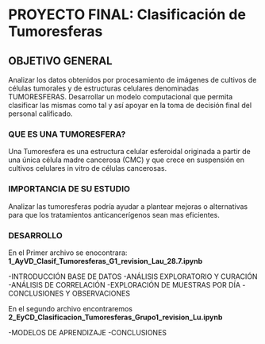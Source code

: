 # PROYECTO FINAL: Clasificación de Tumoresferas

## OBJETIVO GENERAL

Analizar los datos obtenidos por procesamiento de imágenes de cultivos de  células tumorales y de estructuras celulares denominadas TUMORESFERAS.
Desarrollar un modelo computacional que permita clasificar las mismas como tal y así apoyar en la toma de decisión final del personal calificado.

### QUE ES UNA TUMORESFERA? 

Una Tumoresfera es una estructura celular esferoidal originada a partir de una única célula madre cancerosa  (CMC) y que crece en suspensión en cultivos celulares in vitro de células cancerosas.

### IMPORTANCIA DE SU ESTUDIO

Analizar las tumoresferas podría ayudar a plantear mejoras o alternativas para que los tratamientos anticancerígenos sean mas eficientes.


### DESARROLLO

En el Primer archivo se enocontrara: **1_AyVD_Clasif_Tumoresferas_G1_revision_Lau_28.7.ipynb**

-INTRODUCCIÓN BASE DE DATOS
-ANÁLISIS EXPLORATORIO Y CURACIÓN
-ANÁLISIS DE CORRELACIÓN
-EXPLORACIÓN DE MUESTRAS POR DÍA
-CONCLUSIONES Y OBSERVACIONES

En el segundo archivo encontraremos **2_EyCD_Clasificacion_Tumoresferas_Grupo1_revision_Lu.ipynb**

-MODELOS DE APRENDIZAJE
-CONCLUSIONES
